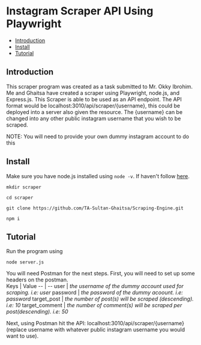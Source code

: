 # Instagram Scraper API Using Playwright
- [Introduction](#Introduction)
- [Install](#Install)
- [Tutorial](#tutorial)
## Introduction
This scraper program was created as a task submitted to Mr. Okky Ibrohim. Me and Ghaitsa have created a scraper using Playwright, node.js, and Express.js. This Scraper is able to be used as an API endpoint. The API format would be localhost:3010/api/scraper/{username}, this could be deployed into a server also given the resource. The {username} can be changed into any other public instagram username that you wish to be scraped. 

NOTE: You will need to provide your own dummy instagram account to do this
## Install
Make sure you have node.js installed using ```node -v```. If haven't follow [here](https://nodejs.org/en/download).
```
mkdir scraper
```
```
cd scraper
```
```
git clone https://github.com/TA-Sultan-Ghaitsa/Scraping-Engine.git
```
```
npm i
```
## Tutorial
Run the program using
```
node server.js
```
You will need Postman for the next steps. First, you will need to set up some headers on the postman.<br>
Keys | Value
-- | --
user | _the username of the dummy account used for scraping. i.e: user_ 
password | _the password of the dummy acoount. i.e: password_
target_post | _the number of post(s) will be scraped (descending). i.e: 10_
target_comment | _the number of comment(s) will be scraped per post(descending). i.e: 50_

Next, using Postman hit the API: localhost:3010/api/scraper/{username} (replace username with whatever public instagram username you would want to use). 
